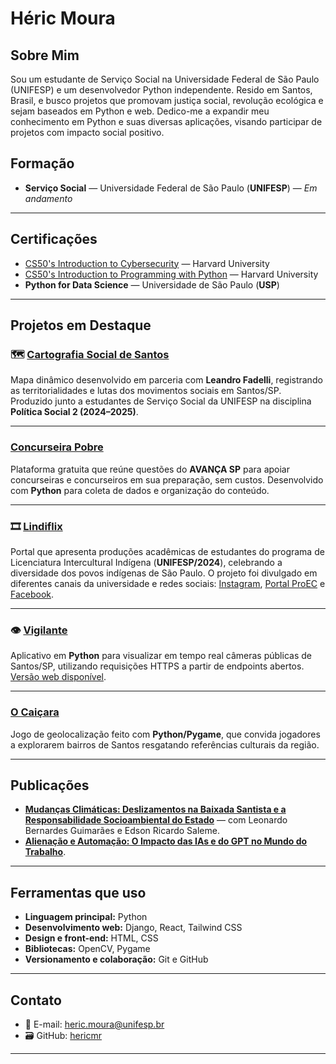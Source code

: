# Héric Moura

## Sobre Mim
Sou um estudante de Serviço Social na Universidade Federal de São Paulo (UNIFESP) e um desenvolvedor Python independente. Resido em Santos, Brasil, e busco projetos que promovam justiça social, revolução ecológica e sejam baseados em Python e web. Dedico-me a expandir meu conhecimento em Python e suas diversas aplicações, visando participar de projetos com impacto social positivo.


##  Formação

- **Serviço Social** — Universidade Federal de São Paulo (**UNIFESP**) — *Em andamento*

---

##  Certificações

- [CS50's Introduction to Cybersecurity](https://cs50.harvard.edu/certificates/a8bad3df-610c-4d32-9d61-a5ebff587112) — Harvard University
- [CS50's Introduction to Programming with Python](https://cs50.harvard.edu/certificates/9537dc35-e94f-4415-b755-8ccbf17f4540) — Harvard University
- **Python for Data Science** — Universidade de São Paulo (**USP**)

---

##  Projetos em Destaque

### 🗺 [Cartografia Social de Santos](https://hericmr.github.io/cartografiasocial)

Mapa dinâmico desenvolvido em parceria com **Leandro Fadelli**, registrando as territorialidades e lutas dos movimentos sociais em Santos/SP. Produzido junto a estudantes de Serviço Social da UNIFESP na disciplina **Política Social 2 (2024–2025)**.

---

###  [Concurseira Pobre](https://hericmr.github.io/ConcurseiraPobre)

Plataforma gratuita que reúne questões do **AVANÇA SP** para apoiar concurseiras e concurseiros em sua preparação, sem custos. Desenvolvido com **Python** para coleta de dados e organização do conteúdo.

---

### 🎞 [Lindiflix](https://hericmr.github.io/Lindiflix)

Portal que apresenta produções acadêmicas de estudantes do programa de Licenciatura Intercultural Indígena (**UNIFESP/2024**), celebrando a diversidade dos povos indígenas de São Paulo. O projeto foi divulgado em diferentes canais da universidade e redes sociais: [Instagram](https://www.instagram.com/p/DIoXejlo6I6/), [Portal ProEC](https://proreitoria.unifesp.br/proec/noticias/dia-dos-povos-indigenas-criancas-registram-seu-cotidiano-no-lindiflix) e [Facebook](https://www.facebook.com/Unifespoficial/posts/-no-dia-dos-povos-ind%C3%ADgenas-mergulhe-na-riqueza-cultural-e-no-cotidiano-das-alde/992617003047966/).

---

### 👁 [Vigilante](https://github.com/hericmr/El-Vigilante)

Aplicativo em **Python** para visualizar em tempo real câmeras públicas de Santos/SP, utilizando requisições HTTPS a partir de endpoints abertos. [Versão web disponível](https://hericmr.github.io/cameras).

---

###  [O Caiçara](https://github.com/hericmr/ocaicara)

Jogo de geolocalização feito com **Python/Pygame**, que convida jogadores a explorarem bairros de Santos resgatando referências culturais da região.

---

##  Publicações

- [**Mudanças Climáticas: Deslizamentos na Baixada Santista e a Responsabilidade Socioambiental do Estado**](https://doi.org/10.58422/releo2024.e1603) — com Leonardo Bernardes Guimarães e Edson Ricardo Saleme.
- [**Alienação e Automação: O Impacto das IAs e do GPT no Mundo do Trabalho**](https://contrapoder.net/artigo/alienacao-e-automatizacao-o-impacto-das-ias-e-do-gpt-no-mundo-do-trabalho/).

---

##  Ferramentas que uso

- **Linguagem principal:** Python
- **Desenvolvimento web:** Django, React, Tailwind CSS
- **Design e front-end:** HTML, CSS
- **Bibliotecas:** OpenCV, Pygame
- **Versionamento e colaboração:** Git e GitHub

---

##  Contato

- 📧 E-mail: [heric.moura@unifesp.br](mailto:heric.moura@unifesp.br)
- 🗃️ GitHub: [hericmr](https://github.com/hericmr)

---
